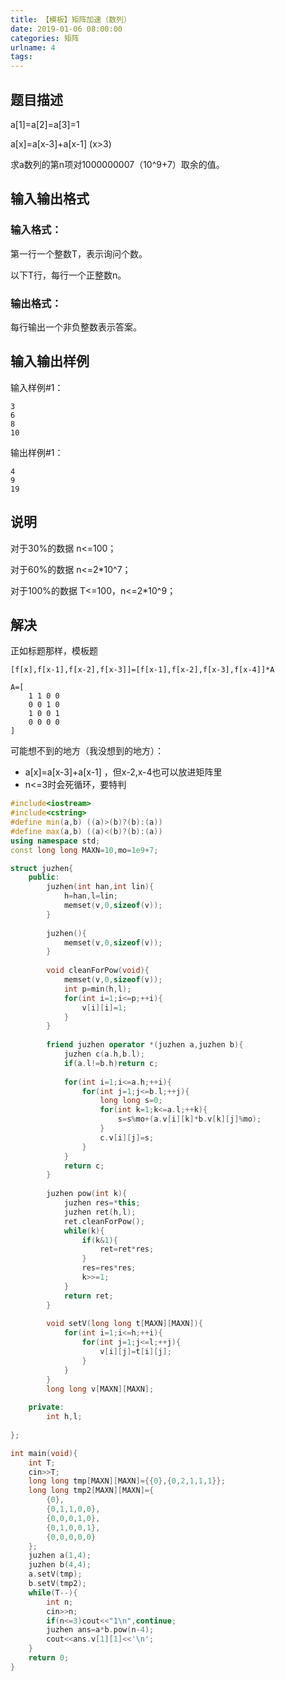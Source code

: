 ```yaml
---
title: 【模板】矩阵加速（数列）
date: 2019-01-06 08:00:00
categories: 矩阵
urlname: 4
tags:
---
```

<!--markdown-->
## 题目描述

a[1]=a[2]=a[3]=1

a[x]=a[x-3]+a[x-1] (x>3)

求a数列的第n项对1000000007（10^9+7）取余的值。

## 输入输出格式

### 输入格式：

第一行一个整数T，表示询问个数。

以下T行，每行一个正整数n。

### 输出格式：

每行输出一个非负整数表示答案。



## 输入输出样例

输入样例#1：

```
3
6
8
10
```

输出样例#1：

```
4
9
19
```

## 说明

对于30%的数据 n<=100；

对于60%的数据 n<=2*10^7；

对于100%的数据 T<=100，n<=2*10^9；

## 解决

正如标题那样，模板题

```[f[x],f[x-1],f[x-2],f[x-3]]=[f[x-1],f[x-2],f[x-3],f[x-4]]*A```

```
A=[
    1 1 0 0
	0 0 1 0
	1 0 0 1
	0 0 0 0
]
```

可能想不到的地方（我没想到的地方）：

- a[x]=a[x-3]+a[x-1] ，但x-2,x-4也可以放进矩阵里
- n<=3时会死循环，要特判

```cpp
#include<iostream>
#include<cstring>
#define min(a,b) ((a)>(b)?(b):(a))
#define max(a,b) ((a)<(b)?(b):(a))
using namespace std;
const long long MAXN=10,mo=1e9+7;

struct juzhen{
	public:
		juzhen(int han,int lin){
			h=han,l=lin;
			memset(v,0,sizeof(v));	
		}
		
		juzhen(){
			memset(v,0,sizeof(v));			
		}
		
		void cleanForPow(void){
			memset(v,0,sizeof(v));
			int p=min(h,l);
			for(int i=1;i<=p;++i){
				v[i][i]=1;
			}
		}
		
		friend juzhen operator *(juzhen a,juzhen b){
			juzhen c(a.h,b.l);
			if(a.l!=b.h)return c;
			
			for(int i=1;i<=a.h;++i){
				for(int j=1;j<=b.l;++j){
					long long s=0;
					for(int k=1;k<=a.l;++k){
						s=s%mo+(a.v[i][k]*b.v[k][j]%mo);
					}
					c.v[i][j]=s;
				}
			}
			return c;
		}
		
		juzhen pow(int k){
			juzhen res=*this;
			juzhen ret(h,l);
			ret.cleanForPow();
			while(k){
				if(k&1){
					ret=ret*res;
				}
				res=res*res;
				k>>=1;
			}
			return ret;
		}
		
		void setV(long long t[MAXN][MAXN]){
			for(int i=1;i<=h;++i){
				for(int j=1;j<=l;++j){
					v[i][j]=t[i][j];
				}
			}
		}
		long long v[MAXN][MAXN];
		
	private:
		int h,l;
		
};

int main(void){
	int T;
	cin>>T;
	long long tmp[MAXN][MAXN]={{0},{0,2,1,1,1}};
	long long tmp2[MAXN][MAXN]={
		{0},
		{0,1,1,0,0},
		{0,0,0,1,0},
		{0,1,0,0,1},
		{0,0,0,0,0}
	};
	juzhen a(1,4);
	juzhen b(4,4);
	a.setV(tmp);
	b.setV(tmp2);
	while(T--){
		int n;
		cin>>n;
		if(n<=3)cout<<"1\n",continue;
		juzhen ans=a*b.pow(n-4);
		cout<<ans.v[1][1]<<'\n';
	}
	return 0;
}
```

